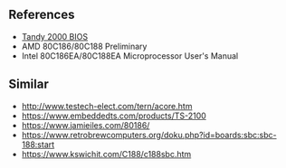 
## References
* [Tandy 2000 BIOS](https://www.retrotronics.org/svn/t2kbios/)
* AMD 80C186/80C188 Preliminary
* Intel 80C186EA/80C188EA Microprocessor User's Manual

## Similar
* http://www.testech-elect.com/tern/acore.htm
* https://www.embeddedts.com/products/TS-2100
* https://www.jamieiles.com/80186/
* https://www.retrobrewcomputers.org/doku.php?id=boards:sbc:sbc-188:start
* https://www.kswichit.com/C188/c188sbc.htm
